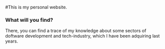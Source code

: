 #This is my personal website.
### What will you find?
There, you can find a trace of my knowledge about some sectors of doftware development and tech-industry, which I have been adquiring last years.
